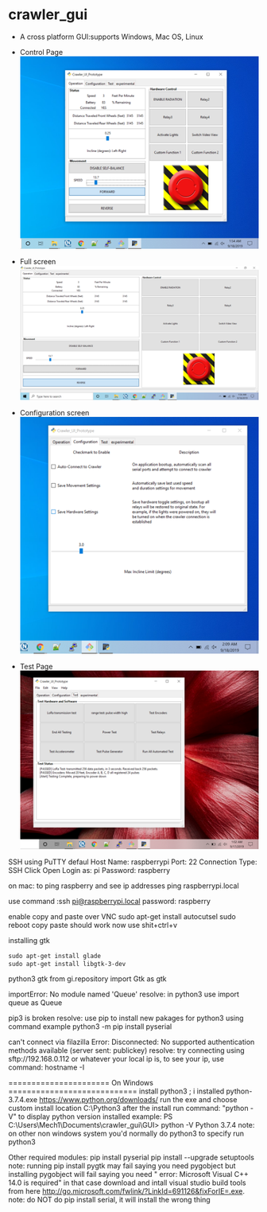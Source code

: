 # crawler_gui
* A cross platform GUI:supports Windows, Mac OS, Linux

* Control Page
![Control Page](https://github.com/mhouse1/crawler_gui/blob/master/Documentation/GUI_View1.PNG)

* Full screen
![Test Page](https://github.com/mhouse1/crawler_gui/blob/master/Documentation/GUI_View2.PNG)

* Configuration screen
![Test Page](https://github.com/mhouse1/crawler_gui/blob/master/Documentation/GUI_View3.PNG)


* Test Page
![Test Page](https://github.com/mhouse1/crawler_gui/blob/master/Documentation/GUI_View4.PNG)


SSH using PuTTY defaul
Host Name: raspberrypi
Port: 22
Connection Type: SSH
Click Open
Login as: pi
Password: raspberry


on mac:
to ping raspberry and see ip addresses
    ping raspberrypi.local

use command :ssh pi@raspberrypi.local
password: raspberry


enable copy and paste over VNC
    sudo apt-get install autocutsel 
    sudo reboot
copy paste should work now
use shit+ctrl+v

installing gtk

    sudo apt-get install glade
    sudo apt-get install libgtk-3-dev


python3 gtk
from gi.repository import Gtk as gtk

importError: No module named 'Queue'
resolve: in python3 use import queue as Queue

pip3 is broken
resolve: use pip to install new pakages for python3 using command example
python3 -m pip install pyserial


can't connect via filazilla
    Error:        	Disconnected: No supported authentication methods available (server sent: publickey)
resolve: try connecting using sftp://192.168.0.112 or whatever your local ip is, to see your ip, use command: hostname -I 



====================== On Windows ============================
install python3 ; i installed python-3.7.4.exe
	https://www.python.org/downloads/ 
	run the exe and choose custom install location C:\Python3
after the install run command: "python -V" to display python version installed
example:
	PS C:\Users\Mech1\Documents\crawler_gui\GUI> python -V
	Python 3.7.4
	note: on other non windows system you'd normally do python3 to specify run python3

Other required modules:
pip install pyserial
pip install --upgrade setuptools
note: running pip install pygtk may fail saying you need pygobject
but installing pygobject will fail saying you need " error: Microsoft Visual C++ 14.0 is required"
in that case download and intall visual studio build tools from here
 http://go.microsoft.com/fwlink/?LinkId=691126&fixForIE=.exe.
note: do NOT do pip install serial, it will install the wrong thing

	
